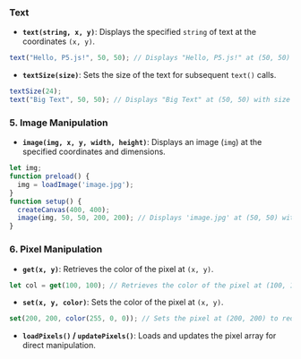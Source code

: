 
### Text

- **`text(string, x, y)`**: Displays the specified `string` of text at the coordinates `(x, y)`.

```javascript
text("Hello, P5.js!", 50, 50); // Displays "Hello, P5.js!" at (50, 50)
```

- **`textSize(size)`**: Sets the size of the text for subsequent `text()` calls.

```javascript
textSize(24);
text("Big Text", 50, 50); // Displays "Big Text" at (50, 50) with size 24
```



### 5. Image Manipulation

- **`image(img, x, y, width, height)`**: Displays an image (`img`) at the specified coordinates and dimensions.

```javascript
let img;
function preload() {
  img = loadImage('image.jpg');
}
function setup() {
  createCanvas(400, 400);
  image(img, 50, 50, 200, 200); // Displays 'image.jpg' at (50, 50) with width 200 and height 200
}
```

### 6. Pixel Manipulation

- **`get(x, y)`**: Retrieves the color of the pixel at `(x, y)`.

```javascript
let col = get(100, 100); // Retrieves the color of the pixel at (100, 100)
```

- **`set(x, y, color)`**: Sets the color of the pixel at `(x, y)`.

```javascript
set(200, 200, color(255, 0, 0)); // Sets the pixel at (200, 200) to red (RGB)
```

- **`loadPixels()` / `updatePixels()`**: Loads and updates the pixel array for direct manipulation.
